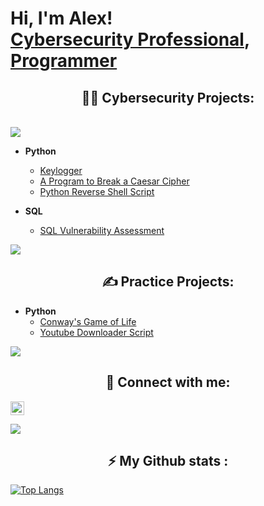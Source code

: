 <h1>Hi, I'm Alex! <br/><a href=https://www.linkedin.com/in/alex-griffiths-lg/>Cybersecurity Professional</a>, <a href=https://www.linkedin.com/in/alex-griffiths-lg/>Programmer</a> </h1>

<h2 align="center">👨‍💻 Cybersecurity Projects:</h2>
<br>

<img src="https://user-images.githubusercontent.com/73097560/115834477-dbab4500-a447-11eb-908a-139a6edaec5c.gif">

- <b>Python</b>
  - [Keylogger](https://github.com/LexusG/Keylogger-Project)
  - [A Program to Break a Caesar Cipher](https://github.com/LexusG/Cracking-Caesar-Cipher)
  - [Python Reverse Shell Script](https://github.com/LexusG/Reverse-Shell-)
 
- <b>SQL</b>
  - [SQL Vulnerability Assessment](https://github.com/LexusG/Keylogger-Project)

<img src="https://user-images.githubusercontent.com/73097560/115834477-dbab4500-a447-11eb-908a-139a6edaec5c.gif">    

<h2 align="center">✍️ Practice Projects:</h2>

- <b>Python</b>
  - [Conway's Game of Life](https://github.com/LexusG/LIfe-Simulation-)
  - [Youtube Downloader Script](https://github.com/LexusG/Youtube-Downloader-Script-)


<img src="https://user-images.githubusercontent.com/73097560/115834477-dbab4500-a447-11eb-908a-139a6edaec5c.gif"> 
<h2 align="center"> 🤳 Connect with me:</h2>


[<img align="center" alt="JoshMadakor | LinkedIn" width="22px" src="https://cdn.jsdelivr.net/npm/simple-icons@v3/icons/linkedin.svg" />][linkedin]


[linkedin]: https://www.linkedin.com/in/alex-griffiths-lg/


<img src="https://user-images.githubusercontent.com/73097560/115834477-dbab4500-a447-11eb-908a-139a6edaec5c.gif"> 

<h2 align="center"> ⚡ My Github stats :</h2>

[![Top Langs](https://github-readme-stats.vercel.app/api/top-langs/?username=LexusG&layout=compact&theme=vision-friendly-dark)](https://github.com/LexusG/github-readme-stats)

<!--
**LexusG/LexusG** is a ✨ _special_ ✨ repository because its `README.md` (this file) appears on your GitHub profile.

Here are some ideas to get you started:

- 🔭 I’m currently working on ...
- 🌱 I’m currently learning ...
- 👯 I’m looking to collaborate on ...
- 🤔 I’m looking for help with ...
- 💬 Ask me about ...
- 📫 How to reach me: ...
- 😄 Pronouns: ...
- ⚡ Fun fact: ...
-->

